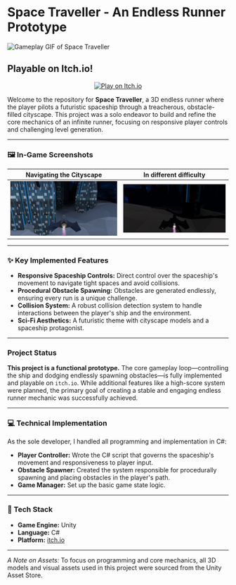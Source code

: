 # Space Traveller - An Endless Runner Prototype

![Gameplay GIF of Space Traveller](Images/space-traveller-gameplay.gif)

## Playable on Itch.io!
<p align="center">
  <a href="https://sspeed.itch.io/space-traveller">
    <img src="https://img.shields.io/badge/Play%20Now-On%20Itch.io-fa5c5c?style=for-the-badge&logo=itchdotio" alt="Play on Itch.io"/>
  </a>
</p>

Welcome to the repository for **Space Traveller**, a 3D endless runner where the player pilots a futuristic spaceship through a treacherous, obstacle-filled cityscape. This project was a solo endeavor to build and refine the core mechanics of an infinite runner, focusing on responsive player controls and challenging level generation.

---

### 🖼️ In-Game Screenshots

| Navigating the Cityscape | In different difficulty |
| :---: | :---: |
| ![Screenshot 1](Images/space-traveller-01.png) | ![Screenshot 2](Images/space-traveller-02.png) |

---

### ✨ Key Implemented Features

* **Responsive Spaceship Controls:** Direct control over the spaceship's movement to navigate tight spaces and avoid collisions.
* **Procedural Obstacle Spawning:** Obstacles are generated endlessly, ensuring every run is a unique challenge.
* **Collision System:** A robust collision detection system to handle interactions between the player's ship and the environment.
* **Sci-Fi Aesthetics:** A futuristic theme with cityscape models and a spaceship protagonist.

---

### Project Status

**This project is a functional prototype.** The core gameplay loop—controlling the ship and dodging endlessly spawning obstacles—is fully implemented and playable on `itch.io`. While additional features like a high-score system were planned, the primary goal of creating a stable and engaging endless runner mechanic was successfully achieved.

---

### 💻 Technical Implementation

As the sole developer, I handled all programming and implementation in C#:

* **Player Controller:** Wrote the C# script that governs the spaceship's movement and responsiveness to player input.
* **Obstacle Spawner:** Created the system responsible for procedurally spawning and placing obstacles in the player's path.
* **Game Manager:** Set up the basic game state logic.

---

### 🔧 Tech Stack

* **Game Engine:** Unity
* **Language:** C#
* **Platform:** [itch.io](https://sspeed.itch.io/space-traveller)

---

*A Note on Assets:* To focus on programming and core mechanics, all 3D models and visual assets used in this project were sourced from the Unity Asset Store.
